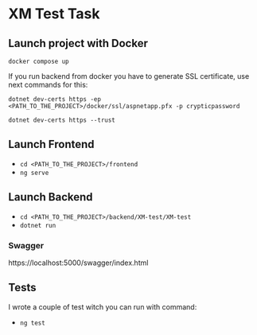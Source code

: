 # XM Test Task

## Launch project with Docker
`docker compose up`

If you run backend from docker you have to generate SSL certificate, use next commands for this:
```
dotnet dev-certs https -ep <PATH_TO_THE_PROJECT>/docker/ssl/aspnetapp.pfx -p crypticpassword

dotnet dev-certs https --trust
```

## Launch Frontend
- `cd <PATH_TO_THE_PROJECT>/frontend`
- `ng serve`

## Launch Backend
- `cd <PATH_TO_THE_PROJECT>/backend/XM-test/XM-test`
- `dotnet run`

### Swagger
https://localhost:5000/swagger/index.html

## Tests
I wrote a couple of test witch you can run with command:
- `ng test`
